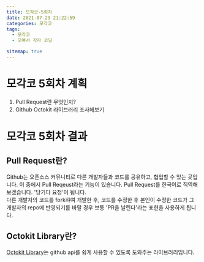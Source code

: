 ```yaml
---
title: 모각코-5회차
date: 2021-07-29 21:22:59
categories: 모각코
tags:
  - 모각코
  - 모여서 각자 코딩

sitemap: true
---
```


# 모각코 5회차 계획

1. Pull Request란 무엇인지?
2. Github Octokit 라이브러리 조사해보기

# 모각코 5회차 결과

## Pull Request란?

Github는 오픈소스 커뮤니티로 다른 개발자들과 코드를 공유하고, 협업할 수 있는 곳입니다. 이 중에서 Pull Reqeust라는 기능이 있습니다. Pull Request를 한국어로 직역해보겠습니다. '당기다 요청'이 됩니다.
<br/>
다른 개발자의 코드를 fork햐여 개발한 후, 코드를 수정한 후 본인이 수정한 코드가 그 개발자의 repo에 반영되기를 바랄 경우 보통 'PR을 날린다'라는 표현을 사용하게 됩니다.

## Octokit Library란?

[Octokit Library](https://github.com/octokit/octokit.js)는 github api를 쉽게 사용할 수 있도록 도와주는 라이브러리입니다.
